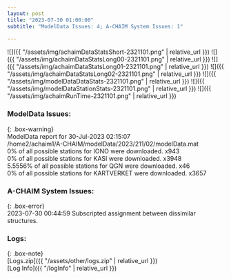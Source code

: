 ```yaml
---
layout: post
title: "2023-07-30 01:00:00"
subtitle: "ModelData Issues: 4; A-CHAIM System Issues: 1"

---
```


![]({{ "/assets/img/achaimDataStatsShort-2321101.png" | relative_url }})
![]({{ "/assets/img/achaimDataStatsLong00-2321101.png" | relative_url }})
![]({{ "/assets/img/achaimDataStatsLong01-2321101.png" | relative_url }})
![]({{ "/assets/img/achaimDataStatsLong02-2321101.png" | relative_url }})
![]({{ "/assets/img/modelDataDataStats-2321101.png" | relative_url }})
![]({{ "/assets/img/modelDataStationStats-2321101.png" | relative_url }})
![]({{ "/assets/img/achaimRunTime-2321101.png" | relative_url }})


### ModelData Issues:  
  
{: .box-warning}  
 ModelData report for 30-Jul-2023 02:15:07   
 /home2/achaim1/A-CHAIM/modelData/2023/211/02/modelData.mat   
 0% of all possible stations for IONO were downloaded. x943   
 0% of all possible stations for KASI were downloaded. x3948   
 5.5556% of all possible stations for QGN were downloaded. x46   
 0% of all possible stations for KARTVERKET were downloaded. x3657   
  
### A-CHAIM System Issues:  
  
{: .box-error}  
2023-07-30 00:44:59 Subscripted assignment between dissimilar structures.  

### Logs:  
  
{: .box-note}  
[Logs.zip]({{ "/assets/other/logs.zip" | relative_url }})  
[Log Info]({{ "/logInfo" | relative_url }})  
